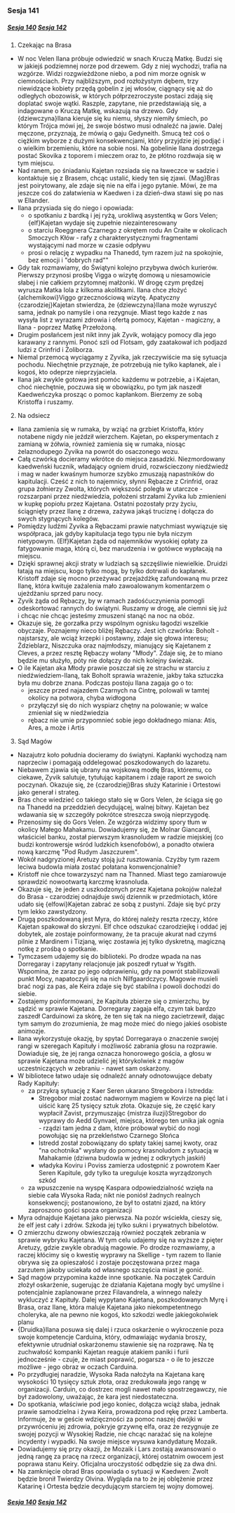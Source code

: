 <!-- prettier-ignore -->
### Sesja 141
##### [Sesja 140](#sesja-140) [Sesja 142](#sesja-142)
1. Czekając na Brasa
  - W noc Velen Ilana próbuje odwiedzić w snach Kruczą Matkę. Budzi się w jakiejś podziemnej norze pod drzewem. Gdy z niej wychodzi, trafia na wzgórze. Widzi rozgwieżdżone niebo, a pod nim morze ognisk w ciemnościach. Przy najbliższym, pod rozłożystym dębem, trzy niewidzące kobiety przędą gobelin z jej włosów, ciągnący się aż do odległych obozowisk, w których półprzezroczyste postaci zdają się doplatać swoje wątki. Raszple, zapytane, nie przedstawiają się, a indagowane o Kruczą Matkę, wskazują na drzewo. Gdy {dziewczyna}Ilana kieruje się ku niemu, słyszy niemiły śmiech, po którym Trójca mówi jej, że swoje bóstwo musi odnaleźć na jawie. Dalej męczone, przyznają, że mówią o gaju Gedyneith. Smucą też coś o ciężkim wyborze z dużymi konsekwencjami, który przyjdzie jej podjąć i o wielkim brzemieniu, które na sobie nosi. Na gobelinie Ilana dostrzega postać Skovika z toporem i mieczem oraz to, że płótno rozdwaja się w tym miejscu.
  - Nad ranem, po śniadaniu Kajetan rozsiada się na ławeczce w sadzie i kontaktuje się z Brasem, chcąc ustalić, kiedy ten się zjawi. {Mag}Bras jest poirytowany, ale zdaje się nie na elfa i jego pytanie. Mówi, że ma jeszcze coś do załatwienia w Kaedwen i za dzień-dwa stawi się po nas w Ellander.
  - Ilana przysiada się do niego i opowiada:
    - o spotkaniu z bardką i jej ryżą, urokliwą asystentką w Gors Velen; {elf}Kajetan wydaje się zupełnie niezainteresowany
    - o starciu Roeggnera Czarnego z okrętem rodu An Craite w okolicach Smoczych Kłów - rafy z charakterystycznymi fragmentami wystającymi nad morze w czasie odpływu
    - prosi o relację z wypadku na Thanedd, tym razem już na spokojnie, bez emocji i "dobrych rad""
  - Gdy tak rozmawiamy, do Świątyni kolejno przybywa dwóch kurierów. Pierwszy przynosi prośbę Vigga o wizytę domową u niesamowicie słabej i nie całkiem przytomnej małżonki. W drogę czym prędzej wyrusza Matka Iola z kilkoma akolitkami. Ilana chce złożyć {alchemikowi}Viggo grzecznościową wizytę. Apatyczny {czarodziej}Kajetan stwierdza, że {dziewczyna}Ilana może wyruszyć sama, jednak po namyśle i ona rezygnuje. Miast tego każde z nas wysyła list z wyrazami zdrowia i ofertą pomocy, Kajetan - magiczny, a Ilana - poprzez Matkę Przełożoną.
  - Drugim posłańcem jest nikt inny jak Zyvik, wołający pomocy dla jego karawany z rannymi. Ponoć szli od Flotsam, gdy zaatakował ich podjazd ludzi z Crinfrid i Żoliborza.
  - Niemal przemocą wyciągamy z Zyvika, jak rzeczywiście ma się sytuacja pochodu. Niechętnie przyznaje, że potrzebują nie tylko kapłanek, ale i kogoś, kto odeprze nieprzyjaciela.
  - Ilana jak zwykle gotowa jest pomóc każdemu w potrzebie, a i Kajetan, choć niechętnie, poczuwa się w obowiązku, po tym jak naszedł Kaedweńczyka prosząc o pomoc kapłankom. Bierzemy ze sobą Kristoffa i ruszamy.
2. Na odsiecz
  - Ilana zamienia się w rumaka, by wziąć na grzbiet Kristoffa, który notabene nigdy nie jeździł wierzchem. Kajetan, po eksperymentach z zamianą w żółwia, również zamienia się w rumaka, niosąc żelaznodupego Zyvika na powrót do osaczonego wozu.
  - Całą czwórką docieramy wkrótce do miejsca zasadzki. Niezmordowany kaedweński łucznik, władający ogniem druid, rozwścieczony niedźwiedź i mag w nader kwaśnym humorze szybko zmuszają napastników do kapitulacji. Cześć z nich to najemnicy, słynni Rębacze z Crinfrid, oraz grupa żołnierzy Zwolta, których większość poległa w utarczce - rozszarpani przez niedźwiedzia, położeni strzałami Zyvika lub zmienieni w kupkę popiołu przez Kajetana. Ostatni pozostały przy życiu, ściągnięty przez Ilanę z drzewa, zażywa jakąś truciznę i dołącza do swych stygnących kolegów.
  - Pomiędzy ludźmi Zyvika a Rębaczami prawie natychmiast wywiązuje się współpraca, jak gdyby kapitulacja tego typu nie była niczym nietypowym. {Elf}Kajetan żąda od najemników wysokiej opłaty za fatygowanie maga, którą ci, bez marudzenia i w gotówce wypłacają na miejscu.
  - Dzięki sprawnej akcji straty w ludziach są szczęśliwie niewielkie. Druidzi łatają na miejscu, kogo tylko mogą, by tylko dotrwali do kapłanek. Kristoff zdaje się mocno przeżywać przejażdżkę zafundowaną mu przez Ilanę, która kwituje zażalenia mało zawoalowanym komentarzem o ujeżdżaniu sprzed paru nocy.
  - Zyvik żąda od Rębaczy, by w ramach zadośćuczynienia pomogli odeskortować rannych do świątyni. Ruszamy w drogę, ale ciemni się już i chcąc nie chcąc jesteśmy zmuszeni stanąć na noc na obóz.
  - Okazuje się, że gorzałka przy wspólnym ognisku łagodzi wszelkie obyczaje. Poznajemy nieco bliżej Rębaczy. Jest ich czwórka: Boholt - najstarszy, ale wciąż krzepki i postawny, zdaje się głowa interesu; Ździeblarz, Niszczuka oraz najmłodszy, mianujący się Kajetanem z Cleves, a przez resztę Rębaczy wołany "Młody". Zdaje się, że to miano będzie mu służyło, póty nie dołączy do nich kolejny świeżak.
  - O ile Kajetan aka Młody prawie poszczał się ze strachu w starciu z niedźwiedziem-Ilaną, tak Boholt sprawia wrażenie, jakby taka sztuczka była mu dobrze znana. Podczas postoju Ilana zagaja go o to:
    - jeszcze przed najazdem Czarnych na Cintrę, polowali w tamtej okolicy na potwora, chyba widłogona
    - przyłączył się do nich wyspiarz chętny na polowanie; w walce zmieniał się w niedźwiedzia
    - rębacz nie umie przypomnieć sobie jego dokładnego miana: Atis, Ares, a może i Artis
3. Sąd Magów
  - Nazajutrz koło południa docieramy do świątyni. Kapłanki wychodzą nam naprzeciw i pomagają oddelegować poszkodowanych do lazaretu.
  - Niebawem zjawia się ubrany na wojskową modłę Bras, któremu, co ciekawe, Zyvik salutuje, tytułując kapitanem i zdaje raport ze swoich poczynań. Okazuje się, że {czarodziej}Bras służy Katarinie i Ortestowi jako generał i strateg.
  - Bras chce wiedzieć co takiego stało się w Gors Velen, że ściąga się go na Thanedd na przeddzień decydującej, walnej bitwy. Kajetan bez wdawania się w szczegóły pokrótce streszcza swoją nieprzygodę.
  - Przenosimy się do Gors Velen. Ze wzgórza widzimy spory tłum w okolicy Małego Mahakamu. Dowiadujemy się, że Molnar Giancardi, właściciel banku, został pierwszym krasnoludem w radzie miejskiej (co budzi kontrowersje wśród ludzkich ksenofobów), a ponadto otwiera nową karczmę "Pod Rudym Jaszczurem".
  - Wokół nadgryzionej Aretuzy stoją już rusztowania. Czyżby tym razem leciwa budowla miała zostać połatana konwencjonalnie?
  - Kristoff nie chce towarzyszyć nam na Thanned. Miast tego zamiarowuje sprawdzić nowootwartą karczmę krasnoluda.
  - Okazuje się, że jeden z uszkodzonych przez Kajetana pokojów należał do Brasa - czarodziej odnajduje swój dziennik w przedmiotach, które udało się {elfowi}Kajetan zabrać ze sobą z pustyni. Zdaje się być przy tym lekko zawstydzony.
  - Drugą poszkodowaną jest Myra, do której należy reszta rzeczy, które Kajetan spakował do skrzyni. Elf chce odszukać czarodziejkę i oddać jej dobytek, ale zostaje poinformowany, że ta pracuje akurat nad czymś pilnie z Mardinem i Tizjaną, więc zostawia jej tylko dyskretną, magiczną notkę z prośbą o spotkanie.
  - Tymczasem udajemy się do biblioteki. Po drodze wpada na nas Dorregaray i zapytany relacjonuje jak poszedł rytuał w Ysgith. Wspomina, że zaraz po jego odprawieniu, gdy na powrót stabilizowali punkt Mocy, napatoczyli się na nich Nilfgaardczycy. Magowie musieli brać nogi za pas, ale Keira zdaje się być stabilna i powoli dochodzi do siebie.
  - Zostajemy poinformowani, że Kapituła zbierze się o zmierzchu, by sądzić w sprawie Kajetana. Dorregaray zagaja elfa, czym tak bardzo zaszedł Carduinowi za skórę, że ten się tak na niego zacietrzewił, dając tym samym do zrozumienia, że mag może mieć do niego jakieś osobiste animozje.
  - Ilana wykorzystuje okazję, by spytać Dorregaraya o znaczenie swojej rangi w szeregach Kapituły i możliwość zabrania głosu na rozprawie. Dowiaduje się, że jej ranga oznacza honorowego gościa, a głosu w sprawie Kajetana może udzielić jej którykolwiek z magów uczestniczących w zebraniu - nawet sam oskarżony.
  - W bibliotece łatwo udaje się odnaleźć annały odnotowujące debaty Rady Kapituły:
    - za przykrą sytuację z Kaer Seren ukarano Stregobora i Istredda:
      - Stregobor miał zostać nadwornym magiem w Kovirze na pięć lat i uiścić karę 25 tysięcy sztuk złota. Okazuje się, że część kary wypłacił Zavist, przymuszając {mistrza iluzji}Stregobor do wyprawy do Aedd Gynvael, miejsca, którego ten unika jak ognia - rządzi tam jedna z dam, które próbował wybić do nogi powołując się na przekleństwo Czarnego Słońca
       - Istredd został zobowiązany do spłaty takiej samej kwoty, oraz "na ochotnika" wysłany do pomocy krasnoludom z sytuacją w Mahakamie (dziwna budowla w jednej z odkrytych jaskiń)
       - władyka Koviru i Poviss zamierza udostępnić z powrotem Kaer Seren Kapitule, gdy tylko ta ureguluje koszta wyrządzonych szkód
     - za wpuszczenie na wyspę Kaspara odpowiedzialność wzięła na siebie cała Wysoka Rada; nikt nie poniósł żadnych realnych konsekwencji; postanowiono, że był to ostatni zjazd, na który zaproszono gości spoza organizacji
  - Myra odnajduje Kajetana jako pierwsza. Na pozór wściekła, cieszy się, że elf jest cały i zdrów. Szkoda jej tylko sukni i prywatnych bibelotów.
  - O zmierzchu dzwony obwieszczają również początek zebrania w sprawie wybryku Kajetana. W tym celu udajemy się na wyższe z pięter Aretuzy, gdzie zwykle obradują magowie. Po drodze rozmawiamy, a raczej kłócimy się o kwestię wyprawy na Skellige - tym razem to Ilanie obrywa się za opieszałość i zostaje poczęstowana przez maga zarzutem jakoby uciekała od własnego szczęścia miast je gonić.
  - Sąd magów przypomina każde inne spotkanie. Na początek Carduin złożył oskarżenie, sugerując że działania Kajetana mogły być umyślne i potencjalnie zaplanowane przez Filavandrela, a winnego należy wykluczyć z Kapituły. Dalej wypytano Kajetana, poszkodowanych Myrę i Brasa, oraz Ilanę, która maluje Kajetana jako niekompetentnego choleryka, ale na pewno nie kogoś, kto szkodzi wedle jakiegokolwiek planu
  - {Druidka}Ilana posuwa się dalej i rzuca oskarżenie o wykroczenie poza swoje kompetencje Carduina, który, odmawiając wydania broszy, efektywnie utrudniał oskarżonemu stawienie się na rozprawę. Na tę zuchwałość kompanki Kajetan reaguje atakiem paniki i furii jednocześnie - czuje, że miast poprawić, pogarsza - o ile to jeszcze możliwe - jego obraz w oczach Carduina.
  - Po przydługiej naradzie, Wysoka Rada nałożyła na Kajetana karę wysokości 10 tysięcy sztuk złota, oraz zredukowała jego rangę w organizacji. Carduin, co dostrzec mogli nawet mało spostrzegawczy, nie był zadowolony, uważając, że kara jest niedostateczna.
  - Do spotkania, właściwie pod jego koniec, dołącza wciąż słaba, jednak prawie samodzielna i żywa Keira, prowadzona pod rękę przez Lamberta. Informuje, że w geście wdzięczności za pomoc naszej dwójki w przywróceniu jej zdrowia, pokryje grzywnę elfa, oraz że rezygnuje ze swojej pozycji w Wysokiej Radzie, nie chcąc narażać się na kolejne incydenty i wypadki. Na swoje miejsce wysuwa kandydaturę Mozaik.
  - Dowiadujemy się przy okazji, że Mozaik i Lars zostają awansowani o jedną rangę za pracę na rzecz organizacji, której ostatnim owocem jest poprawa stanu Keiry. Oficjalna uroczystość odbędzie się za dwa dni.
  - Na zamknięcie obrad Bras opowiada o sytuacji w Kaedwen: Zwolt będzie bronił Twierdzy Olvina. Wygląda na to że jej oblężenie przez Katarinę i Ortesta będzie decydującym starciem tej wojny domowej.

##### [Sesja 140](#sesja-140) [Sesja 142](#sesja-142)
